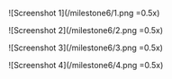 

![Screenshot 1](/milestone6/1.png =0.5x)

![Screenshot 2](/milestone6/2.png =0.5x)

![Screenshot 3](/milestone6/3.png =0.5x)

![Screenshot 4](/milestone6/4.png =0.5x)
